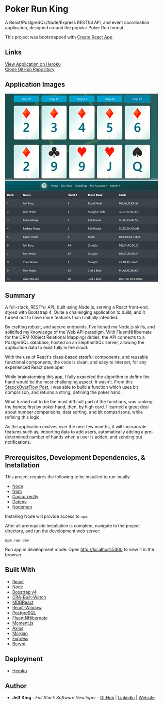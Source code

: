 # Poker Run King
A React/PostgreSQL/Node/Express RESTful API, and event coordination application, designed around the popular Poker Run format.

This project was bootstrapped with [Create React App](https://github.com/facebook/create-react-app).

## Links
[View Application on Heroku](https://poker-run-king.herokuapp.com/)  
[Clone GitHub Repository](https://github.com/jazfunk/poker-run-app.git)


## Application Images
<img src="client/src/Images/screenShotCardsList.png">
<img src="client/src/Images/screenShotHandsList.png">  


## Summary
A full-stack, RESTful API, built using Node.js, serving a React front-end, styled with Bootstrap 4.  Quite a challenging application to build, and it turned out to have more features than I initially intended.

By crafting robust, and secure endpoints, I've honed my Node.js skills, and solidifed my knowledge of the Web API paradigm.  With FluentNHIbernate for the ORM (Object Relational Mapping) duties, the API connects to a PostgreSQL database, hosted on an ElephantSQL server, allowing the application data to exist fully in the cloud.

With the use of React's class-based stateful components, and reusable functional components, the code is clean, and easy to interpet, for any experienced React developer

While brainstorming this app, I fully expected the algorithm to define the hand would be the most challenging aspect.  It wasn't.  From this [StaockOverFlow Post](https://stackoverflow.com/questions/10363927/the-simplest-algorithm-for-poker-hand-evaluation), I was able to build a function which uses bit comparison, and returns a string, defining the poker hand.

What turned out to be the most difficult part of the functions, was ranking the hands; first by poker hand, then, by high card.  I learned a great deal about number comparisons, data sorting, and bit comparisons, while refining this logic.

As the application evolves over the next few months, it will incorporate features such as, importing data to add users, automatically adding a pre-determined number of hands when a user is added, and sending out notifications.

## Prerequisites, Development Dependencies, & Installation
This project requires the following to be installed to run locally:
* [Node](https://nodejs.org/en/)
* [Npm](https://www.npmjs.com/)
* [Concurrently](https://www.npmjs.com/package/concurrently)
* [Dotenv](https://www.npmjs.com/package/dotenv)
* [Nodemon](https://www.npmjs.com/package/nodemon)

Installing Node will provide access to `npm`.

After all prerequisite installation is complete, navigate to the project directory, and run the development web server:
```
npm run dev
```

Run app in development mode:  Open [http://localhost:5000](http://localhost:5000) to view it in the browser.



## Built With
* [React](https://reactjs.org/docs/getting-started.html)
* [Node](https://nodejs.org/en/)
* [Boostrap v4](https://getbootstrap.com/docs/4.0/getting-started/download/)
* [CRA-Built-Watch](https://www.npmjs.com/package/cra-build-watch)
* [MDBReact](https://www.npmjs.com/package/mdbreact)
* [React-Window](https://www.npmjs.com/package/react-window)
* [PostgreSQL](https://www.postgresql.org/)
* [FluentNHibernate](https://www.nuget.org/packages/FluentNHibernate/)
* [Moment.js](https://momentjs.com/)
* [Axios](https://axios.com/)
* [Morgan](https://www.npmjs.com/package/morgan)
* [Express](https://expressjs.com/)
* [Bcrypt](https://www.npmjs.com/package/bcrypt)

## Deployment
* [Heroku](https://www.heroku.com)

## Author
* **Jeff King** - *Full Stack Software Developer* - [GitHub](https://github.com/jazfunk) | [LinkedIn](https://www.linkedin.com/in/jeffking222/) | [Website](https://jeff-king.net)

